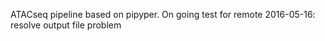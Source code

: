 ATACseq pipeline based on pipyper.
On going
test for remote
2016-05-16:
resolve output file problem
